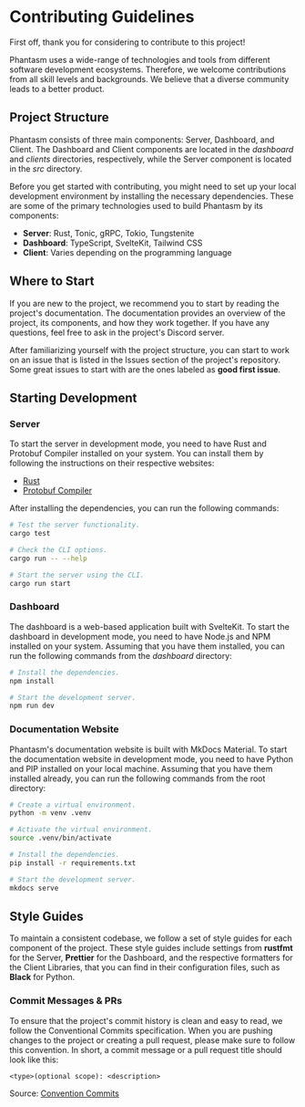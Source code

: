 # Contributing Guidelines

First off, thank you for considering to contribute to this project!

Phantasm uses a wide-range of technologies and tools from different software
development ecosystems. Therefore, we welcome contributions from all skill
levels and backgrounds. We believe that a diverse community leads to a better
product.

## Project Structure

Phantasm consists of three main components: Server, Dashboard, and Client. The
Dashboard and Client components are located in the _dashboard_ and _clients_
directories, respectively, while the Server component is located in the _src_
directory.

Before you get started with contributing, you might need to set up your local
development environment by installing the necessary dependencies. These are some
of the primary technologies used to build Phantasm by its components:

- **Server**: Rust, Tonic, gRPC, Tokio, Tungstenite
- **Dashboard**: TypeScript, SvelteKit, Tailwind CSS
- **Client**: Varies depending on the programming language

## Where to Start

If you are new to the project, we recommend you to start by reading the
project's documentation. The documentation provides an overview of the project,
its components, and how they work together. If you have any questions, feel free
to ask in the project's Discord server.

After familiarizing yourself with the project structure, you can start to work
on an issue that is listed in the Issues section of the project's repository.
Some great issues to start with are the ones labeled as **good first issue**.

## Starting Development

### Server

To start the server in development mode, you need to have Rust and Protobuf
Compiler installed on your system. You can install them by following the
instructions on their respective websites:

- [Rust](https://www.rust-lang.org/tools/install)
- [Protobuf Compiler](https://grpc.io/docs/protoc-installation)

After installing the dependencies, you can run the following commands:

```bash
# Test the server functionality.
cargo test

# Check the CLI options.
cargo run -- --help

# Start the server using the CLI.
cargo run start
```

### Dashboard

The dashboard is a web-based application built with SvelteKit. To start the
dashboard in development mode, you need to have Node.js and NPM installed on
your system. Assuming that you have them installed, you can run the following
commands from the _dashboard_ directory:

```bash
# Install the dependencies.
npm install

# Start the development server.
npm run dev
```

### Documentation Website

Phantasm's documentation website is built with MkDocs Material. To start the
documentation website in development mode, you need to have Python and PIP
installed on your local machine. Assuming that you have them installed already,
you can run the following commands from the root directory:

```bash
# Create a virtual environment.
python -m venv .venv

# Activate the virtual environment.
source .venv/bin/activate

# Install the dependencies.
pip install -r requirements.txt

# Start the development server.
mkdocs serve
```

## Style Guides

To maintain a consistent codebase, we follow a set of style guides for each
component of the project. These style guides include settings from **rustfmt**
for the Server, **Prettier** for the Dashboard, and the respective formatters
for the Client Libraries, that you can find in their configuration files, such
as **Black** for Python.

### Commit Messages & PRs

To ensure that the project's commit history is clean and easy to read, we follow
the Conventional Commits specification. When you are pushing changes to the
project or creating a pull request, please make sure to follow this convention.
In short, a commit message or a pull request title should look like this:

```
<type>(optional scope): <description>
```

Source: [Convention Commits](https://www.conventionalcommits.org)
